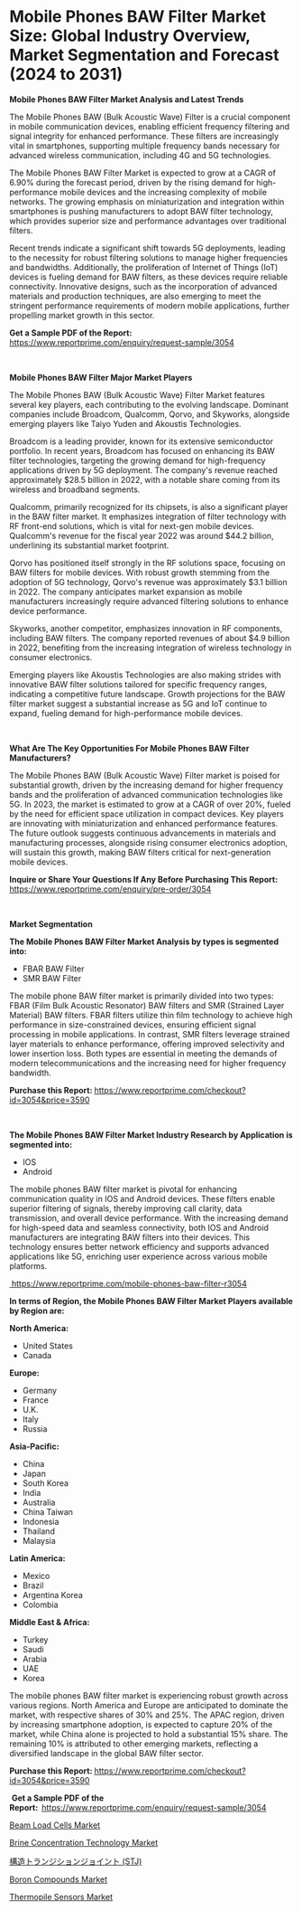 <p><h1>Mobile Phones BAW Filter Market Size: Global Industry Overview, Market Segmentation and Forecast (2024 to 2031)</h1></p><p><strong>Mobile Phones BAW Filter Market Analysis and Latest Trends</strong></p>
<p><p>The Mobile Phones BAW (Bulk Acoustic Wave) Filter is a crucial component in mobile communication devices, enabling efficient frequency filtering and signal integrity for enhanced performance. These filters are increasingly vital in smartphones, supporting multiple frequency bands necessary for advanced wireless communication, including 4G and 5G technologies.</p><p>The Mobile Phones BAW Filter Market is expected to grow at a CAGR of 6.90% during the forecast period, driven by the rising demand for high-performance mobile devices and the increasing complexity of mobile networks. The growing emphasis on miniaturization and integration within smartphones is pushing manufacturers to adopt BAW filter technology, which provides superior size and performance advantages over traditional filters.</p><p>Recent trends indicate a significant shift towards 5G deployments, leading to the necessity for robust filtering solutions to manage higher frequencies and bandwidths. Additionally, the proliferation of Internet of Things (IoT) devices is fueling demand for BAW filters, as these devices require reliable connectivity. Innovative designs, such as the incorporation of advanced materials and production techniques, are also emerging to meet the stringent performance requirements of modern mobile applications, further propelling market growth in this sector.</p></p>
<p><strong>Get a Sample PDF of the Report:&nbsp;</strong> <a href="https://www.reportprime.com/enquiry/request-sample/3054">https://www.reportprime.com/enquiry/request-sample/3054</a></p>
<p>&nbsp;</p>
<p><strong>Mobile Phones BAW Filter Major Market Players</strong></p>
<p><p>The Mobile Phones BAW (Bulk Acoustic Wave) Filter Market features several key players, each contributing to the evolving landscape. Dominant companies include Broadcom, Qualcomm, Qorvo, and Skyworks, alongside emerging players like Taiyo Yuden and Akoustis Technologies.</p><p>Broadcom is a leading provider, known for its extensive semiconductor portfolio. In recent years, Broadcom has focused on enhancing its BAW filter technologies, targeting the growing demand for high-frequency applications driven by 5G deployment. The company's revenue reached approximately $28.5 billion in 2022, with a notable share coming from its wireless and broadband segments.</p><p>Qualcomm, primarily recognized for its chipsets, is also a significant player in the BAW filter market. It emphasizes integration of filter technology with RF front-end solutions, which is vital for next-gen mobile devices. Qualcomm's revenue for the fiscal year 2022 was around $44.2 billion, underlining its substantial market footprint.</p><p>Qorvo has positioned itself strongly in the RF solutions space, focusing on BAW filters for mobile devices. With robust growth stemming from the adoption of 5G technology, Qorvo's revenue was approximately $3.1 billion in 2022. The company anticipates market expansion as mobile manufacturers increasingly require advanced filtering solutions to enhance device performance.</p><p>Skyworks, another competitor, emphasizes innovation in RF components, including BAW filters. The company reported revenues of about $4.9 billion in 2022, benefiting from the increasing integration of wireless technology in consumer electronics.</p><p>Emerging players like Akoustis Technologies are also making strides with innovative BAW filter solutions tailored for specific frequency ranges, indicating a competitive future landscape. Growth projections for the BAW filter market suggest a substantial increase as 5G and IoT continue to expand, fueling demand for high-performance mobile devices.</p></p>
<p>&nbsp;</p>
<p><strong>What Are The Key Opportunities For Mobile Phones BAW Filter Manufacturers?</strong></p>
<p><p>The Mobile Phones BAW (Bulk Acoustic Wave) Filter market is poised for substantial growth, driven by the increasing demand for higher frequency bands and the proliferation of advanced communication technologies like 5G. In 2023, the market is estimated to grow at a CAGR of over 20%, fueled by the need for efficient space utilization in compact devices. Key players are innovating with miniaturization and enhanced performance features. The future outlook suggests continuous advancements in materials and manufacturing processes, alongside rising consumer electronics adoption, will sustain this growth, making BAW filters critical for next-generation mobile devices.</p></p>
<p><strong>Inquire or Share Your Questions If Any Before Purchasing This Report:</strong> <a href="https://www.reportprime.com/enquiry/pre-order/3054">https://www.reportprime.com/enquiry/pre-order/3054</a></p>
<p>&nbsp;</p>
<p><strong>Market Segmentation</strong></p>
<p><strong>The Mobile Phones BAW Filter Market Analysis by types is segmented into:</strong></p>
<p><ul><li>FBAR BAW Filter</li><li>SMR BAW Filter</li></ul></p>
<p><p>The mobile phone BAW filter market is primarily divided into two types: FBAR (Film Bulk Acoustic Resonator) BAW filters and SMR (Strained Layer Material) BAW filters. FBAR filters utilize thin film technology to achieve high performance in size-constrained devices, ensuring efficient signal processing in mobile applications. In contrast, SMR filters leverage strained layer materials to enhance performance, offering improved selectivity and lower insertion loss. Both types are essential in meeting the demands of modern telecommunications and the increasing need for higher frequency bandwidth.</p></p>
<p><strong>Purchase this Report:&nbsp;</strong><a href="https://www.reportprime.com/checkout?id=3054&price=3590">https://www.reportprime.com/checkout?id=3054&price=3590</a></p>
<p>&nbsp;</p>
<p><strong>The Mobile Phones BAW Filter Market Industry Research by Application is segmented into:</strong></p>
<p><ul><li>IOS</li><li>Android</li></ul></p>
<p><p>The mobile phones BAW filter market is pivotal for enhancing communication quality in IOS and Android devices. These filters enable superior filtering of signals, thereby improving call clarity, data transmission, and overall device performance. With the increasing demand for high-speed data and seamless connectivity, both IOS and Android manufacturers are integrating BAW filters into their devices. This technology ensures better network efficiency and supports advanced applications like 5G, enriching user experience across various mobile platforms.</p></p>
<p><a href="https://www.reportprime.com/mobile-phones-baw-filter-r3054">&nbsp;https://www.reportprime.com/mobile-phones-baw-filter-r3054</a></p>
<p><strong>In terms of Region, the Mobile Phones BAW Filter Market Players available by Region are:</strong></p>
<p>
    <p> <strong> North America: </strong>
        <ul>
            <li>United States</li>
            <li>Canada</li>
        </ul>
        </p> 
    <p> <strong> Europe: </strong>
        <ul>
            <li>Germany</li>
            <li>France</li>
            <li>U.K.</li>
            <li>Italy</li>
            <li>Russia</li>
        </ul>
        </p> 
    <p> <strong> Asia-Pacific: </strong>
        <ul>
            <li>China</li>
            <li>Japan</li>
            <li>South Korea</li>
            <li>India</li>
            <li>Australia</li>
            <li>China Taiwan</li>
            <li>Indonesia</li>
            <li>Thailand</li>
            <li>Malaysia</li>
        </ul>
        </p> 
    <p> <strong> Latin America: </strong>
        <ul>
            <li>Mexico</li>
            <li>Brazil</li>
            <li>Argentina Korea</li>
            <li>Colombia</li>
        </ul>
        </p> 
    <p> <strong> Middle East & Africa: </strong>
        <ul>
            <li>Turkey</li>
            <li>Saudi</li>
            <li>Arabia</li>
            <li>UAE</li>
            <li>Korea</li>
        </ul>
    </p>
    </p>
<p><p>The mobile phones BAW filter market is experiencing robust growth across various regions. North America and Europe are anticipated to dominate the market, with respective shares of 30% and 25%. The APAC region, driven by increasing smartphone adoption, is expected to capture 20% of the market, while China alone is projected to hold a substantial 15% share. The remaining 10% is attributed to other emerging markets, reflecting a diversified landscape in the global BAW filter sector.</p></p>
<p><strong>Purchase this Report: </strong><a href="https://www.reportprime.com/checkout?id=3054&price=3590">https://www.reportprime.com/checkout?id=3054&price=3590</a></p>
<p>&nbsp;<strong>Get a Sample PDF of the Report:&nbsp;&nbsp;</strong><a href="https://www.reportprime.com/enquiry/request-sample/3054">https://www.reportprime.com/enquiry/request-sample/3054</a></p>
<p><strong></strong></p>
<p><p><a href="https://github.com/JakirUddin511/Market-Research-Report-List-1/blob/main/beam-load-cells-market.md">Beam Load Cells Market</a></p><p><a href="https://issuu.com/reportprime-2/docs/brine-concentration-technology-mark_929e33a3765f32">Brine Concentration Technology Market</a></p><p><a href="https://medium.com/@gregoriookeefe2023/structural-transition-joints-stj-market-%E3%81%AF-%E3%82%B3%E3%82%B9%E3%83%88%E7%AE%A1%E7%90%86%E3%81%A8%E5%8A%B9%E7%8E%87%E5%90%91%E4%B8%8A%E3%82%92%E5%84%AA%E5%85%88%E3%81%97%E3%81%BE%E3%81%99-%E3%81%95%E3%82%89%E3%81%AB-%E5%A0%B1%E5%91%8A%E6%9B%B8%E3%81%AF%E5%B8%82%E5%A0%B4%E3%81%AE%E9%9C%80%E8%A6%81%E9%9D%A2%E3%81%A8%E4%BE%9B%E7%B5%A6%E9%9D%A2%E3%81%AE%E4%B8%A1%E6%96%B9%E3%82%92%E3%82%AB%E3%83%90%E3%83%BC%E3%81%97%E3%81%A6%E3%81%84%E3%81%BE%E3%81%99-8999f8eb92d3">構造トランジションジョイント (STJ)</a></p><p><a href="https://issuu.com/reportprime-2/docs/boron-compounds-market-size-2030.pp_13401dd3c7ea95">Boron Compounds Market</a></p><p><a href="https://github.com/ChiragRP21/Market-Research-Report-List-6/blob/main/thermopile-sensors-market.md">Thermopile Sensors Market</a></p></p>